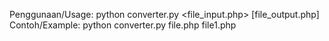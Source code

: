 Penggunaan/Usage: python converter.py <file_input.php> [file_output.php]
Contoh/Example: python converter.py file.php file1.php
